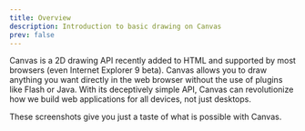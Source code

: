 ```yaml
---
title: Overview
description: Introduction to basic drawing on Canvas
prev: false
---
```


Canvas is a 2D drawing API recently added to HTML and supported by most browsers (even Internet Explorer 9 beta). Canvas allows you to draw anything you want directly in the web browser without the use of plugins like Flash or Java. With its deceptively simple API, Canvas can revolutionize how we build web applications for all devices, not just desktops.

These screenshots give you just a taste of what is possible with Canvas.
